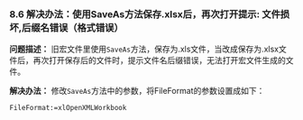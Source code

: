 ### 8.6 解决办法：使用SaveAs方法保存.xlsx后，再次打开提示: 文件损坏,后缀名错误（格式错误）

**问题描述：** 旧宏文件里使用`SaveAs`方法，保存为.xls文件，当改成保存为.xlsx文件后，再次打开保存后的文件时，提示文件名后缀错误，无法打开宏文件生成的文件。

**解决办法：** 修改`SaveAs`方法中的参数，将FileFormat的参数设置成如下：

```vb
FileFormat:=xlOpenXMLWorkbook
```
